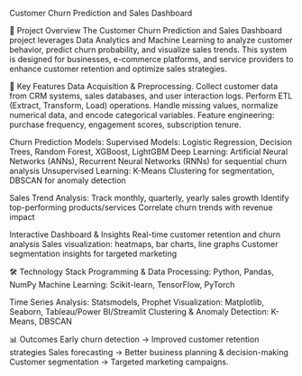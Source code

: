 Customer Churn Prediction and Sales Dashboard

📌 Project Overview
The Customer Churn Prediction and Sales Dashboard project leverages Data Analytics and Machine Learning to analyze customer behavior, predict churn probability, and visualize sales trends. This system is designed for businesses, e-commerce platforms, and service providers to enhance customer retention and optimize sales strategies.


🚀 Key Features
Data Acquisition & Preprocessing.
Collect customer data from CRM systems, sales databases, and user interaction logs.
Perform ETL (Extract, Transform, Load) operations.
Handle missing values, normalize numerical data, and encode categorical variables.
Feature engineering: purchase frequency, engagement scores, subscription tenure.

Churn Prediction Models:
Supervised Models: Logistic Regression, Decision Trees, Random Forest, XGBoost, LightGBM
Deep Learning: Artificial Neural Networks (ANNs), Recurrent Neural Networks (RNNs) for sequential churn analysis
Unsupervised Learning: K-Means Clustering for segmentation, DBSCAN for anomaly detection

Sales Trend Analysis:
Track monthly, quarterly, yearly sales growth
Identify top-performing products/services
Correlate churn trends with revenue impact


Interactive Dashboard & Insights
Real-time customer retention and churn analysis
Sales visualization: heatmaps, bar charts, line graphs
Customer segmentation insights for targeted marketing


🛠 Technology Stack
Programming & Data Processing: Python, Pandas, NumPy
Machine Learning: Scikit-learn, TensorFlow, PyTorch

Time Series Analysis: Statsmodels, Prophet
Visualization: Matplotlib, Seaborn, Tableau/Power BI/Streamlit
Clustering & Anomaly Detection: K-Means, DBSCAN


📊 Outcomes
Early churn detection → Improved customer retention strategies
Sales forecasting → Better business planning & decision-making
Customer segmentation → Targeted marketing campaigns.
